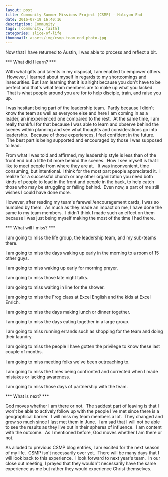 ```yaml
---
layout: post
title: Community Summer Missions Project (CSMP) - Halcyon End
date: 2016-07-19 16:40:16
description: Community
tags: [community, faith]
categories: slice-of-life
thumbnail: assets/img/csmp_team_end_photo.jpg
---
```


Now that I have returned to Austin, I was able to process and reflect a bit.

*** What did I learn? ***

With what gifts and talents in my disposal, I am enabled to empower others.  However, I learned about myself in regards to my shortcomings and insecurities. But I am learning that it is alright because you don't have to be perfect and that's what team members are to make up what you lacked.  That is what people around you are for to help disciple, train, and raise you up.

I was hesitant being part of the leadership team.  Partly because I didn't know the team as well as everyone else and here I am coming in as a leader, an inexperienced one compared to the rest.  At the same time, I am really thankful for that because I was able to learn and observe behind the scenes within planning and see what thoughts and considerations go into leadership.  Because of those experiences, I feel confident in the future.  The best part is being supported and encouraged by those I was supposed to lead.

From what I was told and affirmed, my leadership style is less than of the front end but a little bit more behind the scenes.  How I see myself is that I like to meet people from where they are at.   It was inconvenient, time consuming, but intentional. I think for the most part people appreciated it.  I realize for a successful church or any other organization you need both kinds of people to lead in the front and people in the back, to help catch those who may be struggling or falling behind.  Even now, a part of me still wishes I could have done more.

However, after reading my team's farewell/encouragement cards, I was so humbled by them.  As much as they made an impact on me, I have done the same to my team members.  I didn't think I made such an effect on them because I was just being myself making the most of the time I had there.

*** What will I miss? ***

I am going to miss the life group, the leadership team, and my sub-teams there.

I am going to miss the days waking up early in the morning to a room of 15 other guys.

I am going to miss waking up early for morning prayer.

I am going to miss those late night talks.

I am going to miss waiting in line for the shower.

I am going to miss the Frog class at Excel English and the kids at Excel Enrich.

I am going to miss the days making lunch or dinner together.

I am going to miss the days eating together in a large group.

I am going to miss running errands such as shopping for the team and doing their laundry.

I am going to miss the people I have gotten the privilege to know these last couple of months.

I am going to miss meeting folks we've been outreaching to.

I am going to miss the times being confronted and corrected when I made mistakes or lacking awareness.

I am going to miss those days of partnership with the team.

*** What is next? ***

God moves whether I am there or not.  The saddest part of leaving is that I won't be able to actively follow up with the people I've met since there is a geographical barrier.  I will miss my team members a lot.  They changed and grew so much since I last met them in June.  I am sad that I will not be able to see the results as they live out in their spheres of influence.  I am content with the outcome.  As I mentioned before, God moves whether I am there or not.

As alluded to previous CSMP blog entries, I am excited for the next season of my life.  CSMP isn't necessarily over yet.  There will be many days that I will look back to this experience.  I look forward to next year's team.  In our close out meeting, I prayed that they wouldn't necessarily have the same experience as me but rather they would experience Christ themselves.